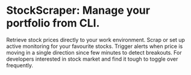 # StockScraper: Manage your portfolio from CLI.
 Retrieve stock prices directly to your work environment.
 Scrap or set up active monitoring for your favourite stocks. Trigger alerts when price is moving in a single direction since few minutes to detect breakouts.
 For developers interested in stock market and find it tough to toggle over frequently.
